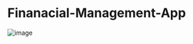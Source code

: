 # Finanacial-Management-App
![image](https://user-images.githubusercontent.com/63510257/126064329-cb1d17fe-37e5-4976-bba9-5a3b4513516b.png) 

